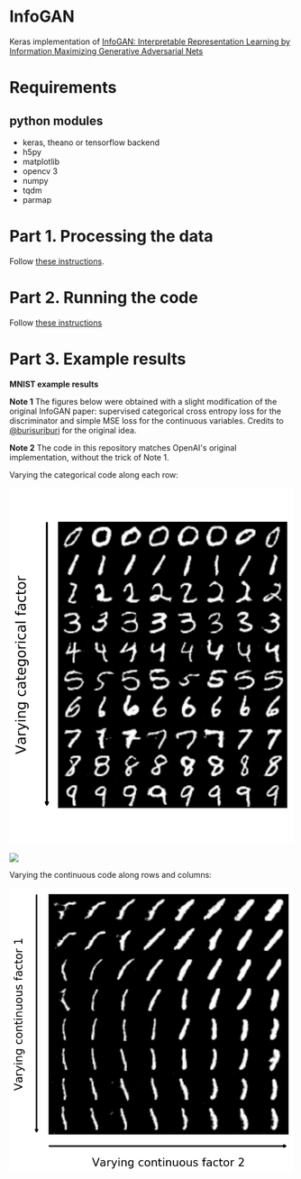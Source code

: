 # InfoGAN

Keras implementation of [InfoGAN: Interpretable Representation Learning by Information Maximizing Generative Adversarial Nets](https://arxiv.org/abs/1606.03657)

# Requirements

## python modules

- keras, theano or tensorflow backend
- h5py
- matplotlib
- opencv 3
- numpy
- tqdm
- parmap


# Part 1. Processing the data

Follow [these instructions](https://github.com/tdeboissiere/DeepLearningImplementations/tree/master/InfoGAN/src/data).

# Part 2. Running the code

Follow [these instructions](https://github.com/tdeboissiere/DeepLearningImplementations/tree/master/InfoGAN/src/model)

# Part 3. Example results

**MNIST example results**

**Note 1** The figures below were obtained with a slight modification of the original InfoGAN paper: supervised categorical cross entropy loss for the discriminator and simple MSE loss for the continuous variables. Credits to [@burisuriburi](https://github.com/buriburisuri/supervised_infogan) for the original idea.

**Note 2** The code in this repository matches OpenAI's original implementation, without the trick of Note 1.

Varying the categorical code along each row:

![figure](./figures/varying_categorical.png)

<img src="https://github.com/tdeboissiere/DeepLearningImplementations/blob/master/InfoGAN/figures/varying_categorical.png" align="center" width="200">

Varying the continuous code along rows and columns:

![figure](./figures/varying_continuous.png)